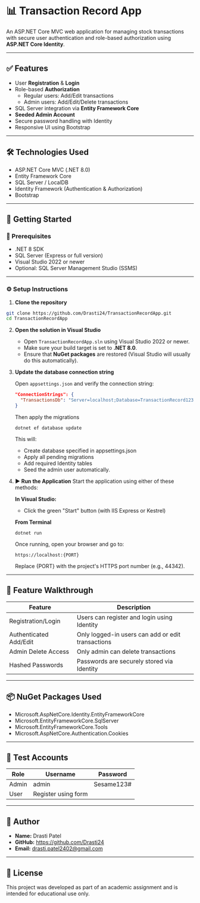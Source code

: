 # 📊 Transaction Record App

An ASP.NET Core MVC web application for managing stock transactions with secure user authentication and role-based authorization using **ASP.NET Core Identity**.

---

## ✅ Features

- User **Registration** & **Login**
- Role-based **Authorization**
  - Regular users: Add/Edit transactions
  - Admin users: Add/Edit/Delete transactions
- SQL Server integration via **Entity Framework Core**
- **Seeded Admin Account**
- Secure password handling with Identity
- Responsive UI using Bootstrap

---
## 🛠️ Technologies Used

- ASP.NET Core MVC (.NET 8.0)
- Entity Framework Core
- SQL Server / LocalDB
- Identity Framework (Authentication & Authorization)
- Bootstrap
  
---

## 🚀 Getting Started

### 🔧 Prerequisites

- .NET 8 SDK
- SQL Server (Express or full version)
- Visual Studio 2022 or newer
- Optional: SQL Server Management Studio (SSMS)

---

### ⚙️ Setup Instructions

1. **Clone the repository**

```bash
git clone https://github.com/Drasti24/TransactionRecordApp.git
cd TransactionRecordApp
```
2. **Open the solution in Visual Studio**

   - Open `TransactionRecordApp.sln` using Visual Studio 2022 or newer.
   - Make sure your build target is set to **.NET 8.0**.
   - Ensure that **NuGet packages** are restored (Visual Studio will usually do this automatically).

3. **Update the database connection string**

   Open `appsettings.json` and verify the connection string:

   ```json
   "ConnectionStrings": {
     "TransactionsDb": "Server=localhost;Database=TransactionRecord123456;Trusted_Connection=True;MultipleActiveResultSets=true;TrustServerCertificate=true"
   }
   ```
   Then apply the migrations
   ```
   dotnet ef database update
   ```
   This will:
   - Create database specified in appsettings.json
   - Apply all pending migrations
   - Add required Identity tables
   - Seed the admin user automatically.

4. **▶️ Run the Application**
   Start the application using either of these methods:
   
   **In Visual Studio:**
   - Click the green "Start" button (with IIS Express or Kestrel)
  
   **From Terminal**
   ```
   dotnet run
   ```
   Once running, open your browser and go to:
   ```
   https://localhost:{PORT}
   ```
   Replace {PORT} with the project's HTTPS port number (e.g., 44342).

---

## 🧩 Feature Walkthrough

| Feature                 | Description                                      |
|------------------------|--------------------------------------------------|
| Registration/Login     | Users can register and login using Identity      |
| Authenticated Add/Edit | Only logged-in users can add or edit transactions|
| Admin Delete Access    | Only admin can delete transactions               |
| Hashed Passwords       | Passwords are securely stored via Identity       |

---

## 📦 NuGet Packages Used

- Microsoft.AspNetCore.Identity.EntityFrameworkCore
- Microsoft.EntityFrameworkCore.SqlServer
- Microsoft.EntityFrameworkCore.Tools
- Microsoft.AspNetCore.Authentication.Cookies

---

## 🧪 Test Accounts

| Role  | Username | Password     |
|-------|----------|--------------|
| Admin | admin    | Sesame123#   |
| User  | Register using form     |

---

## 👤 Author

- **Name:** Drasti Patel  
- **GitHub:** https://github.com/Drasti24
- **Email:** drasti.patel2402@gmail.com

---

## 📝 License

This project was developed as part of an academic assignment and is intended for educational use only.
